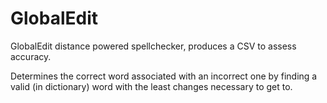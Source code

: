 # GlobalEdit

GlobalEdit distance powered spellchecker, produces a CSV to assess accuracy. 

Determines the correct word associated with an incorrect one by finding a valid (in dictionary) word with the least changes necessary to get to. 
